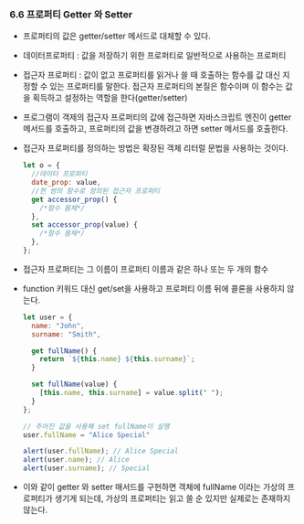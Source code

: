 ### 6.6 프로퍼티 Getter 와 Setter

- 프로퍼티의 값은 getter/setter 메서드로 대체할 수 있다.
- 데이터프로퍼티 : 값을 저장하기 위한 프로퍼티로 일반적으로 사용하는 프로퍼티
- 접근자 프로퍼티 : 값이 없고 프로퍼티를 읽거나 쓸 때 호출하는 함수를 값 대신 지정할 수 있는 프로퍼티를 말한다. 접근자 프로퍼티의 본질은 함수이며 이 함수는 값을 획득하고 설정하는 역할을 한다(getter/setter)
- 프로그램이 객제의 접근자 프로퍼티의 값에 접근하면 자바스크립트 엔진이 getter 메서드를 호출하고, 프로퍼티의 값을 변경하려고 하면 setter 메서드를 호출한다.
- 접근자 프로퍼티를 정의하는 방법은 확장된 객체 리터럴 문법을 사용하는 것이다.
  ```js
  let o = {
    //데이터 프로퍼티
    date_prop: value,
    //한 쌍의 함수로 정의된 접근자 프로퍼티
    get accessor_prop() {
      /*함수 몸체*/
    },
    set accessor_prop(value) {
      /*함수 몸체*/
    },
  };
  ```
- 접근자 프로퍼티는 그 이름이 프로퍼티 이름과 같은 하나 또는 두 개의 함수
- function 키워드 대신 get/set을 사용하고 프로퍼티 이름 뒤에 콜론을 사용하지 않는다.

  ```js
  let user = {
    name: "John",
    surname: "Smith",

    get fullName() {
      return `${this.name} ${this.surname}`;
    }

    set fullName(value) {
      [this.name, this.surname] = value.split(" ");
    }
  };

  // 주어진 값을 사용해 set fullName이 실행
  user.fullName = "Alice Special"

  alert(user.fullName); // Alice Special
  alert(user.name); // Alice
  alert(user.surname); // Special
  ```

- 이와 같이 getter 와 setter 매서드를 구현하면 객체에 fullName 이라는 가상의 프로퍼티가 생기게 되는데, 가상의 프로퍼티는 읽고 쓸 순 있지만 실제로는 존재하지 않는다.
